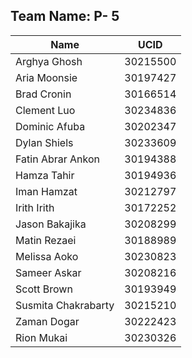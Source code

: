 ## Team Name: P- 5
| Name                | UCID     |
|---------------------|----------|
| Arghya Ghosh        | 30215500 |
| Aria Moonsie        | 30197427 |
| Brad Cronin         | 30166514 |
| Clement Luo         | 30234836 |
| Dominic Afuba       | 30202347 |
| Dylan Shiels        | 30233609 |
| Fatin Abrar Ankon   | 30194388 |
| Hamza Tahir         | 30194936 |
| Iman Hamzat         | 30212797 |
| Irith Irith         | 30172252 |
| Jason Bakajika      | 30208299 |
| Matin Rezaei        | 30188989 |
| Melissa Aoko        | 30230823 |
| Sameer Askar        | 30208216 |
| Scott Brown         | 30193949 |
| Susmita Chakrabarty | 30215210 |
| Zaman Dogar         | 30222423 |
| Rion Mukai          | 30230326 |